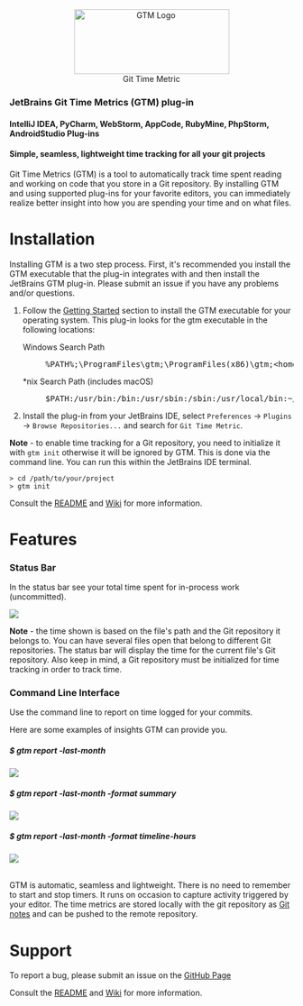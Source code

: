 <div align="center"><img src="https://cloud.githubusercontent.com/assets/630550/19619834/43c460dc-9835-11e6-8652-1c8fff91cf02.png" alt="GTM Logo" height="115" width="275"></div>
<div align="center">Git Time Metric</div>

### JetBrains Git Time Metrics (GTM) plug-in

#### IntelliJ IDEA, PyCharm, WebStorm, AppCode, RubyMine, PhpStorm, AndroidStudio Plug-ins

#### Simple, seamless, lightweight time tracking for all your git projects

Git Time Metrics (GTM) is a tool to automatically track time spent reading and working on code that you store in a Git repository. By installing GTM and using supported plug-ins for your favorite editors, you can immediately realize better insight into how you are spending your time and on what files.

# Installation

Installing GTM is a two step process.  First, it's recommended you install the GTM executable that the plug-in integrates with and then install the JetBrains GTM plug-in.  Please submit an issue if you have any problems and/or questions.

1. Follow the [Getting Started](https://github.com/git-time-metric/gtm/blob/master/README.md) section to install the GTM executable for your operating system. This plug-in looks for the gtm executable in the following locations:
    <dl>
        <dt>Windows Search Path</dt>
        <dd><pre>%PATH%;\ProgramFiles\gtm;\ProgramFiles(x86)\gtm;&lt;homedir>\gtm</pre></dd>
        <dt>*nix Search Path (includes macOS)</dt>
        <dd><pre>$PATH:/usr/bin:/bin:/usr/sbin:/sbin:/usr/local/bin:~/bin:~/local/bin</pre></dd>
    </dl>
2. Install the plug-in from your JetBrains IDE, select `Preferences` -> `Plugins` -> `Browse Repositories...` and search for `Git Time Metric`.

**Note** - to enable time tracking for a Git repository, you need to initialize it with `gtm init` otherwise it will be ignored by GTM. This is done via the command line. You can run this within the JetBrains IDE terminal.
```
> cd /path/to/your/project
> gtm init
```

Consult the [README](https://github.com/git-time-metric/gtm/blob/master/README.md) and [Wiki](https://github.com/git-time-metric/gtm/wiki) for more information.

# Features

### Status Bar

In the status bar see your total time spent for in-process work (uncommitted).

![](https://cloud.githubusercontent.com/assets/630550/16890959/329120bc-4ab9-11e6-930f-051522e7aacb.png)

**Note** - the time shown is based on the file's path and the Git repository it belongs to. You can have several files open that belong to different Git repositories. The status bar will display the time for the current file's Git repository.  Also keep in mind, a Git repository must be initialized for time tracking in order to track time.

### Command Line Interface

Use the command line to report on time logged for your commits.

Here are some examples of insights GTM can provide you.

##### $ gtm report -last-month
<div><img src="https://cloud.githubusercontent.com/assets/630550/21582250/8a03f9dc-d015-11e6-8f77-548ef7314bf7.png"></div>

##### $ gtm report -last-month -format summary
<div><img src="https://cloud.githubusercontent.com/assets/630550/21582252/8f85b738-d015-11e6-8c70-beed7e7b3254.png"></div>

##### $ gtm report -last-month -format timeline-hours
<div><img src="https://cloud.githubusercontent.com/assets/630550/21582253/91f6226e-d015-11e6-897c-6042111e6a6a.png"></div> </br>

GTM is automatic, seamless and lightweight.  There is no need to remember to start and stop timers.  It runs on occasion to capture activity triggered by your editor.  The time metrics are stored locally with the git repository as [Git notes](https://git-scm.com/docs/git-notes) and can be pushed to the remote repository.

# Support

To report a bug, please submit an issue on the [GitHub Page](https://github.com/git-time-metric/gtm-jetbrains-plugin/issues)

Consult the [README](https://github.com/git-time-metric/gtm/blob/master/README.md) and [Wiki](https://github.com/git-time-metric/gtm/wiki) for more information.
